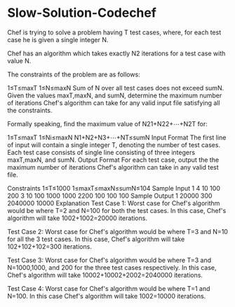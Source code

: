 # Slow-Solution-Codechef

Chef is trying to solve a problem having T test cases, where, for each test case he is given a single integer N.

Chef has an algorithm which takes exactly N2 iterations for a test case with value N.

The constraints of the problem are as follows:

1≤T≤maxT
1≤N≤maxN
Sum of N over all test cases does not exceed sumN.
Given the values maxT,maxN, and sumN, determine the maximum number of iterations Chef's algorithm can take for any valid input file satisfying all the constraints.

Formally speaking, find the maximum value of N21+N22+⋯+N2T for:

1≤T≤maxT
1≤Ni≤maxN
N1+N2+N3+⋯+NT≤sumN
Input Format
The first line of input will contain a single integer T, denoting the number of test cases.
Each test case consists of single line consisting of three integers maxT,maxN, and sumN.
Output Format
For each test case, output the the maximum number of iterations Chef's algorithm can take in any valid test file.

Constraints
1≤T≤1000
1≤maxT≤maxN≤sumN≤104
Sample Input 1 
4
10 100 200
3 10 100
1000 1000 2200
100 100 100
Sample Output 1 
20000
300
2040000
10000
Explanation
Test Case 1: Worst case for Chef's algorithm would be where T=2 and N=100 for both the test cases. In this case, Chef's algorithm will take 1002+1002=20000 iterations.

Test Case 2: Worst case for Chef's algorithm would be where T=3 and N=10 for all the 3 test cases. In this case, Chef's algorithm will take 102+102+102=300 iterations.

Test Case 3: Worst case for Chef's algorithm would be where T=3 and N=1000,1000, and 200 for the three test cases respectively. In this case, Chef's algorithm will take 10002+10002+2002=2040000 iterations.

Test Case 4: Worst case for Chef's algorithm would be where T=1 and N=100. In this case Chef's algorithm will take 1002=10000 iterations.
